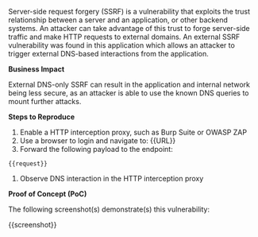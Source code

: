 Server-side request forgery (SSRF) is a vulnerability that exploits the trust relationship between a server and an application, or other backend systems. An attacker can take advantage of this trust to forge server-side traffic and make HTTP requests to external domains. An external SSRF vulnerability was found in this application which allows an attacker to trigger external DNS-based interactions from the application.

**Business Impact**

External DNS-only SSRF can result in the application and internal network being less secure, as an attacker is able to use the known DNS queries to mount further attacks.

**Steps to Reproduce**

1. Enable a HTTP interception proxy, such as Burp Suite or OWASP ZAP
1. Use a browser to login and navigate to: {{URL}}
1. Forward the following payload to the endpoint:

```HTTP
{{request}}
```

1. Observe DNS interaction in the HTTP interception proxy

**Proof of Concept (PoC)**

The following screenshot(s) demonstrate(s) this vulnerability:

{{screenshot}}
